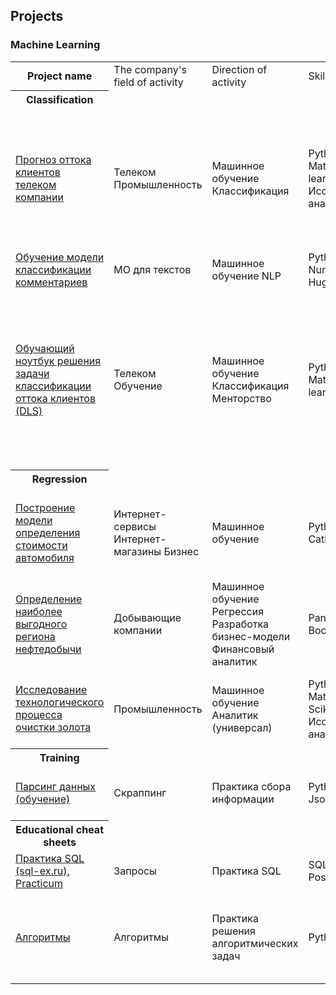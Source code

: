 ## Projects

### Machine Learning

<table>
    <tr>
        <th> Project name </th>
        <td>The company's field of activity </td>
        <td> Direction of activity </td>
        <td> Skills and tools </td>
        <td> Project objectives </td>
    </tr>
    <th>Classification</th>
    <tr>
        <td><a href="https://github.com/SamuelFoxTower/Portfolio/tree/master/churn_telecom">Прогноз оттока клиентов телеком компании </a></td>
        <td> Телеком Промышленность </td>
        <td> Машинное обучение Классификация </td>
        <td> Python Pandas Matplotlib Scikit-learn Исследовательский анализ данных </td>
        <td> По персональным данным некоторых клиентов, информации о тарифе и договорах научиться прогнозировать отток клиентов </td>
    </tr>
    <tr>
        <td><a href="https://github.com/SamuelFoxTower/Portfolio/tree/main/сlassification-comments"> Обучение модели классификации комментариев</a></td>
        <td> МО для текстов </td>
        <td> Машинное обучение NLP </td>
        <td> Python Scikit-learn Numpy Torch HuggingFace BERT </td>
        <td> Определение токсичности комментариев </td>
    </tr>
    <tr>
        <td><a href="https://github.com/SamuelFoxTower/Portfolio/tree/main/churn_telecom_DLS">Обучающий ноутбук решения задачи классификации оттока клиентов (DLS)</a></td>
        <td> Телеком Обучение </td>
        <td> Машинное обучение Классификация Менторство </td>
        <td> Python Pandas Matplotlib Scikit-learn </td>
        <td> Данная задача проверялась другими студентами и была выполнена таким образом, чтобы дать возможность посмотреть и подчерпнуть методы хорошей и понятной реализации решения задачи </td>
    </tr>
    <th>Regression</th>
    <tr>
        <td><a href="https://github.com/SamuelFoxTower/Portfolio/tree/main/determining-cost-cars">Построение модели определения стоимости автомобиля </a></td>
        <td> Интернет-сервисы Интернет-магазины Бизнес </td> 
        <td> Машинное обучение </td>
        <td> Python Pandas Catboost LightGBM </td>
        <td> Разработка системы рекомендации стоимости автомобиля на основе его описания </td>
    </tr>
    <tr>
        <td><a href="https://github.com/SamuelFoxTower/Portfolio/tree/master/well-locations">Определение наиболее выгодного региона нефтедобычи </a></td>
        <td> Добывающие компании </td>
        <td> Машинное обучение Регрессия Разработка бизнес-модели Финансовый аналитик </td>
        <td> Pandas Scikit-learn Bootstrap </td>
        <td> На основе данных геологии разведки выбрать район добычи нефти</td>
    </tr>
    <tr>
        <td><a href="https://github.com/SamuelFoxTower/Portfolio/tree/master/recovery-gold">Исследование технологического процесса очистки золота</a></td>
        <td> Промышленность </td>
        <td> Машинное обучение Аналитик (универсал) </td>
        <td> Python Pandas Matplotlib Numpy Scikit-learn Исследовательский анализ </td>
        <td> Спрогнозировать концентрацию золота при проведении процесса очистки золота </td>
    </tr>
    <th>Training</th>
    <tr>
        <td><a href="https://github.com/SamuelFoxTower/Portfolio/tree/master/pars-examples">Парсинг данных (обучение) </a></td>
        <td> Скраппинг </td>
        <td> Практика сбора информации</td>
        <td> Python Requests Json BeautifulSoup4 </td>
        <td> Скраппинг товаров с сайта интренет-магазина </td>
    </tr>
    <th>Educational cheat sheets</th>
    <tr>
        <td><a href="">Практика SQL (sql-ex.ru), Practicum </a></td>
        <td> Запросы </td>
        <td> Практика SQL </td>
        <td> SQL SQLite3 PostgreSQL </td>
        <td> Решение задач тренажера SQL (In progress...) </td>
    </tr>
    <tr>
        <td><a href="https://github.com/SamuelFoxTower/Portfolio/tree/master/algorithms">Алгоритмы</td>
        <td> Алгоритмы</td>
        <td> Практика решения алгоритмических задач</td>
        <td> Python</td>
        <td> Краткий разбор популярных алгоритмов Python и решение LeetCode (In progress...)</td>
    </tr>
</table>
